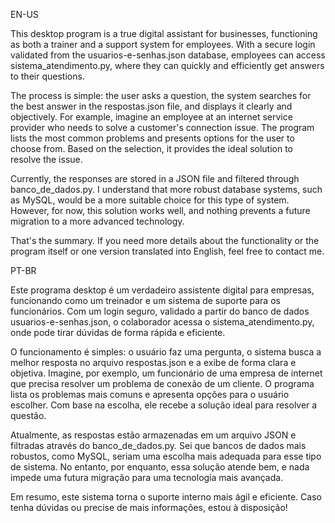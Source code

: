 EN-US

This desktop program is a true digital assistant for businesses, functioning as both a trainer and a support system for employees. With a secure login validated from the usuarios-e-senhas.json database, employees can access sistema_atendimento.py, where they can quickly and efficiently get answers to their questions.

The process is simple: the user asks a question, the system searches for the best answer in the respostas.json file, and displays it clearly and objectively. For example, imagine an employee at an internet service provider who needs to solve a customer's connection issue. The program lists the most common problems and presents options for the user to choose from. Based on the selection, it provides the ideal solution to resolve the issue.

Currently, the responses are stored in a JSON file and filtered through banco_de_dados.py. I understand that more robust database systems, such as MySQL, would be a more suitable choice for this type of system. However, for now, this solution works well, and nothing prevents a future migration to a more advanced technology.

That's the summary. If you need more details about the functionality or the program itself or one version translated into English, feel free to contact me.

PT-BR

Este programa desktop é um verdadeiro assistente digital para empresas, funcionando como um treinador e um sistema de suporte para os funcionários. Com um login seguro, validado a partir do banco de dados usuarios-e-senhas.json, o colaborador acessa o sistema_atendimento.py, onde pode tirar dúvidas de forma rápida e eficiente.

O funcionamento é simples: o usuário faz uma pergunta, o sistema busca a melhor resposta no arquivo respostas.json e a exibe de forma clara e objetiva. Imagine, por exemplo, um funcionário de uma empresa de internet que precisa resolver um problema de conexão de um cliente. O programa lista os problemas mais comuns e apresenta opções para o usuário escolher. Com base na escolha, ele recebe a solução ideal para resolver a questão.

Atualmente, as respostas estão armazenadas em um arquivo JSON e filtradas através do banco_de_dados.py. Sei que bancos de dados mais robustos, como MySQL, seriam uma escolha mais adequada para esse tipo de sistema. No entanto, por enquanto, essa solução atende bem, e nada impede uma futura migração para uma tecnologia mais avançada.

Em resumo, este sistema torna o suporte interno mais ágil e eficiente. Caso tenha dúvidas ou precise de mais informações, estou à disposição!
